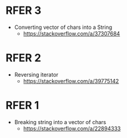 

# RFER 3
- Converting vector of chars into a String
    - https://stackoverflow.com/a/37307684

# RFER 2
- Reversing iterator
    - https://stackoverflow.com/a/39775142

# RFER 1
- Breaking string into a vector of chars
    - https://stackoverflow.com/a/22894333